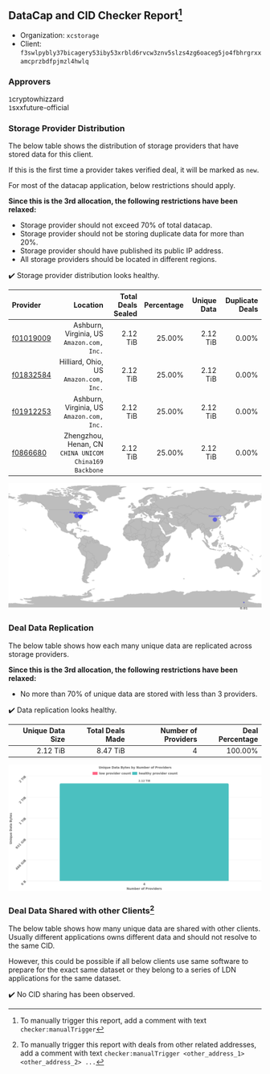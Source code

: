 ## DataCap and CID Checker Report[^1]
 - Organization: `xcstorage`
 - Client: `f3swlpybly37bicagery53iby53xrbld6rvcw3znv5slzs4zg6oaceg5jo4fbhrgrxxamcprzbdfpjmzl4hwlq`
### Approvers
`1`cryptowhizzard<br/>`1`sxxfuture-official

### Storage Provider Distribution
The below table shows the distribution of storage providers that have stored data for this client.

If this is the first time a provider takes verified deal, it will be marked as `new`.

For most of the datacap application, below restrictions should apply.

**Since this is the 3rd allocation, the following restrictions have been relaxed:**
 - Storage provider should not exceed 70% of total datacap.
 - Storage provider should not be storing duplicate data for more than 20%.
 - Storage provider should have published its public IP address.
 - All storage providers should be located in different regions.

✔️ Storage provider distribution looks healthy.

| Provider                                              |                                                  Location | Total Deals Sealed | Percentage | Unique Data | Duplicate Deals |
| :---------------------------------------------------- | --------------------------------------------------------: | -----------------: | ---------: | ----------: | --------------: |
| [f01019009](https://filfox.info/en/address/f01019009) |              Ashburn, Virginia, US<br/>`Amazon.com, Inc.` |           2.12 TiB |     25.00% |    2.12 TiB |           0.00% |
| [f01832584](https://filfox.info/en/address/f01832584) |                 Hilliard, Ohio, US<br/>`Amazon.com, Inc.` |           2.12 TiB |     25.00% |    2.12 TiB |           0.00% |
| [f01912253](https://filfox.info/en/address/f01912253) |              Ashburn, Virginia, US<br/>`Amazon.com, Inc.` |           2.12 TiB |     25.00% |    2.12 TiB |           0.00% |
| [f0866680](https://filfox.info/en/address/f0866680)   | Zhengzhou, Henan, CN<br/>`CHINA UNICOM China169 Backbone` |           2.12 TiB |     25.00% |    2.12 TiB |           0.00% |

<img src="https://raw.githubusercontent.com/data-preservation-programs/filplus-checker-assets/main/filecoin-project/filecoin-plus-large-datasets/issues/2088/1696731552199.png"/>

### Deal Data Replication
The below table shows how each many unique data are replicated across storage providers.


**Since this is the 3rd allocation, the following restrictions have been relaxed:**
- No more than 70% of unique data are stored with less than 3 providers.

✔️ Data replication looks healthy.

| Unique Data Size | Total Deals Made | Number of Providers | Deal Percentage |
| ---------------: | ---------------: | ------------------: | --------------: |
|         2.12 TiB |         8.47 TiB |                   4 |         100.00% |

<img src="https://raw.githubusercontent.com/data-preservation-programs/filplus-checker-assets/main/filecoin-project/filecoin-plus-large-datasets/issues/2088/1696731553414.png"/>

### Deal Data Shared with other Clients[^3]
The below table shows how many unique data are shared with other clients.
Usually different applications owns different data and should not resolve to the same CID.

However, this could be possible if all below clients use same software to prepare for the exact same dataset or they belong to a series of LDN applications for the same dataset.

✔️ No CID sharing has been observed.

[^1]: To manually trigger this report, add a comment with text `checker:manualTrigger`

[^2]: Deals from those addresses are combined into this report as they are specified with `checker:manualTrigger`

[^3]: To manually trigger this report with deals from other related addresses, add a comment with text `checker:manualTrigger <other_address_1> <other_address_2> ...`
